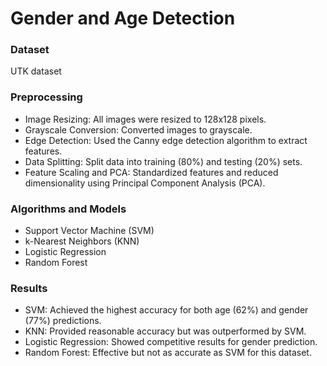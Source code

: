 # Gender and Age Detection
### Dataset
UTK dataset
### Preprocessing
- Image Resizing: All images were resized to 128x128 pixels.
- Grayscale Conversion: Converted images to grayscale.
- Edge Detection: Used the Canny edge detection algorithm to extract features.
- Data Splitting: Split data into training (80%) and testing (20%) sets.
- Feature Scaling and PCA: Standardized features and reduced dimensionality using Principal Component Analysis (PCA).
### Algorithms and Models
- Support Vector Machine (SVM)
- k-Nearest Neighbors (KNN)
- Logistic Regression
- Random Forest
### Results
- SVM: Achieved the highest accuracy for both age (62%) and gender (77%) predictions.
- KNN: Provided reasonable accuracy but was outperformed by SVM.
- Logistic Regression: Showed competitive results for gender prediction.
- Random Forest: Effective but not as accurate as SVM for this dataset.

